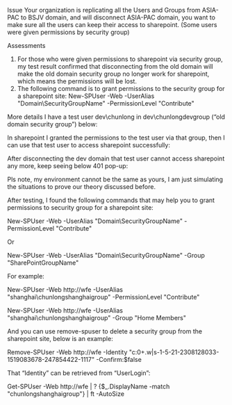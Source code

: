 Issue 
Your organization is replicating all the Users and Groups from ASIA-PAC to BSJV domain, and will disconnect ASIA-PAC domain, you want to make sure all the users can keep their access to sharepoint. (Some users were given permissions by security group)

Assessments 
1.	For those who were given permissions to sharepoint via security group, my test result confirmed that disconnecting from the old domain will make the old domain security group no longer work for sharepoint, which means the permissions will be lost. 
2.	The following command is to grant permissions to the security group for a sharepoint site: 
New-SPUser -Web <SiteUrl> -UserAlias "Domain\SecurityGroupName" -PermissionLevel "Contribute"

More details 
I have a test user dev\chunlong in dev\chunlongdevgroup (“old domain security group”) below: 

In sharepoint I granted the permissions to the test user via that group, then I can use that test user to access sharepoint successfully: 

After disconnecting the dev domain that test user cannot access sharepoint any more, keep seeing below 401 pop-up: 

Pls note, my environment cannot be the same as yours, I am just simulating the situations to prove our theory discussed before. 

After testing, I found the following commands that may help you to grant permissions to security group for a sharepoint site: 

New-SPUser -Web <SiteUrl> -UserAlias "Domain\SecurityGroupName" -PermissionLevel "Contribute"

Or

New-SPUser -Web <SiteUrl> -UserAlias "Domain\SecurityGroupName" -Group "SharePointGroupName"

For example: 

New-SPUser -Web http://wfe -UserAlias "shanghai\chunlongshanghaigroup" -PermissionLevel "Contribute"

New-SPUser -Web http://wfe -UserAlias "shanghai\chunlongshanghaigroup" -Group "Home Members"

And you can use remove-spuser to delete a security group from the sharepoint site, below is an example: 

Remove-SPUser -Web http://wfe -Identity "c:0+.w|s-1-5-21-2308128033-1519083678-247854422-1117" -Confirm:$false

That “Identity” can be retrieved from “UserLogin”: 

Get-SPUser -Web http://wfe | ? {$_.DisplayName -match "chunlongshanghaigroup"} | ft -AutoSize